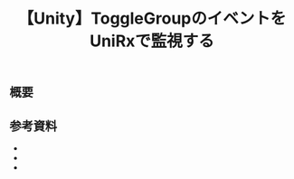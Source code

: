 ﻿---
title: 【Unity】ToggleGroupのイベントをUniRxで監視する
tags:
  - Unity
updated_at: ''
id: bb9116d2-3c7d-4abc-86e1-87cab997b9cf
---

## 概要

##

##

## 参考資料

- []()
- []()
- []()

